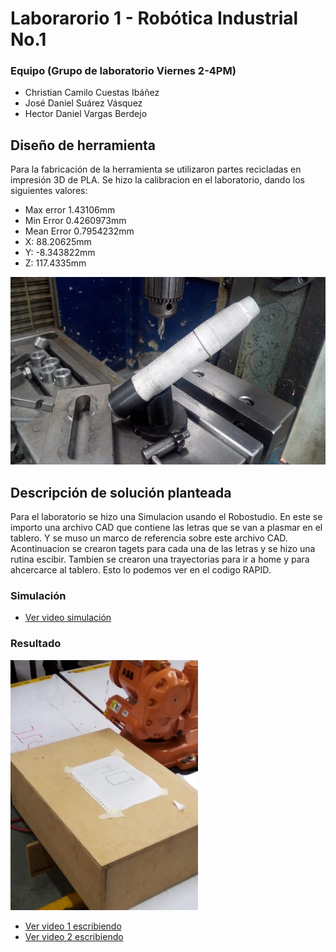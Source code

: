 # Laborarorio 1 - Robótica Industrial No.1

### Equipo (Grupo de laboratorio Viernes 2-4PM)
- Christian Camilo Cuestas Ibáñez
- José Daniel Suárez Vásquez
- Hector Daniel Vargas Berdejo

## Diseño de herramienta
Para la fabricación de la herramienta se utilizaron partes recicladas en impresión 3D de PLA. Se hizo la calibracion en el laboratorio, dando los siguientes valores:

- Max error   1.43106mm
- Min Error   0.4260973mm
- Mean Error  0.7954232mm
- X:          88.20625mm
- Y:          -8.343822mm
- Z:          117.4335mm

<img src="HERRAMIENTA/Mecanizado 1.jpeg"  width="530" height="300">

## Descripción de solución planteada
Para el laboratorio se hizo una Simulacion usando el Robostudio. En este se importo una archivo CAD que contiene las letras que se van a plasmar en el tablero. Y se muso un marco de referencia sobre este archivo CAD. Acontinuacion se crearon tagets para cada una de las letras  y se hizo una rutina escibir. Tambien se crearon una trayectorias para ir a home y para ahcercarce al tablero. Esto lo podemos ver en el codigo RAPID.


### Simulación

- [Ver video simulación](/MULTIMEDIA/Simulacion.mp4)

### Resultado

<img src="MULTIMEDIA/Resultado2.jpg"  width="300" height="400">

- [Ver video 1 escribiendo](/MULTIMEDIA/PrimeraEscritura.mp4)
- [Ver video 2 escribiendo](/MULTIMEDIA/SegundaEscritura.mp4)
